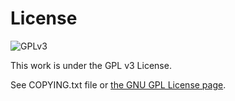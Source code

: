 # License
![GPLv3](https://www.gnu.org/graphics/gplv3-127x51.png)

This work is under the GPL v3 License.

See COPYING.txt file or [the GNU GPL License page](https://www.gnu.org/licenses/gpl.html).
